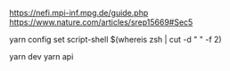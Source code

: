 https://nefi.mpi-inf.mpg.de/guide.php
https://www.nature.com/articles/srep15669#Sec5

yarn config set script-shell $(whereis zsh | cut -d " " -f 2)

yarn dev
yarn api
